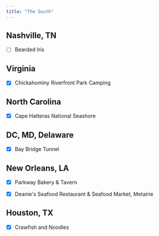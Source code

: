 ```yaml
---
title: "The South"
---
```


## Nashville, TN
- [ ] Bearded Iris

## Virginia
- [X] Chickahominy Riverfront Park Camping

## North Carolina
- [X] Cape Hatteras National Seashore

## DC, MD, Delaware
- [X] Bay Bridge Tunnel

## New Orleans, LA
- [X] Parkway Bakery & Tavern
- [X] Deanie's Seafood Restaurant & Seafood Market, Metairie


## Houston, TX
- [X] Crawfish and Noodles
